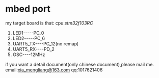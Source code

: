 # mbed port

my target board is that:
cpu:*stm32f103RC*

 1. LED1-----PC_0
 2. LED2-----PC_6
 3. UART5_TX----PC_12(no remap)
 4. UART5_RX----PD_2
 5. OSC----12MHz

if you want a detail document(only chinese document),please mail me.
email:xia_mengliang@163.com
qq:1017621406